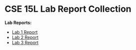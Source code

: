 # CSE 15L Lab Report Collection

**Lab Reports:**

- [Lab 1 Report](reports/lab1.md)
- [Lab 2 Report](reports/lab2.md)
- [Lab 3 Report](reports/lab3.md)
